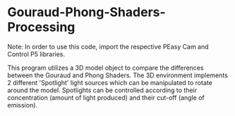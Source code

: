 # Gouraud-Phong-Shaders-Processing

Note: In order to use this code, import the respective PEasy Cam and Control P5 libraries.

This program utilizes a 3D model object to compare the differences between the Gouraud and Phong Shaders.
The 3D environment implements 2 different 'Spotlight' light sources which can be manipulated to rotate around the model.
Spotlights can be controlled according to their concentration (amount of light produced) and their cut-off (angle of emission).
